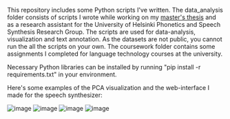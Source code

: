 This repository includes some Python scripts I've written. The data_analysis folder consists of scripts I wrote while working on my [master's thesis](http://urn.fi/URN:NBN:fi:hulib-202206152518) and as a research assistant for the University of Helsinki Phonetics and Speech Synthesis Research Group. The scripts are used for data-analysis, visualization and text annotation. As the datasets are not public, you cannot run the all the scripts on your own. The coursework folder contains some assignments I completed for language technology courses at the university.

Necessary Python libraries can be installed by running "pip install -r requirements.txt" in your environment.

Here's some examples of the PCA visualization and the web-interface I made for the speech synthesizer:

![image](https://user-images.githubusercontent.com/77778762/234274202-8ba3d723-f1a9-427e-ad99-8630c4a68adc.png)
![image](https://user-images.githubusercontent.com/77778762/234274433-7ae67d1e-464d-419a-8325-f9cf89875271.png)
![image](https://user-images.githubusercontent.com/77778762/234274503-64f94a89-1cfe-410c-ac2f-3987e55c3c9b.png)
![image](https://user-images.githubusercontent.com/77778762/234280089-ccbf63b6-acc7-4a6f-8b28-444ce43aa624.png)
